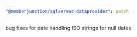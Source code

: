 ```yaml
---
"@memberjunction/sqlserver-dataprovider": patch
---
```


bug fixes for date handling ISO strings for null dates
